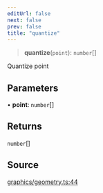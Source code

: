 ```yaml
---
editUrl: false
next: false
prev: false
title: "quantize"
---
```


> **quantize**(`point`): `number`[]

Quantize point

## Parameters

• **point**: `number`[]

## Returns

`number`[]

## Source

[graphics/geometry.ts:44](https://github.com/dgmjs/dgmjs/blob/main/packages/core/src/graphics/geometry.ts#L44)
